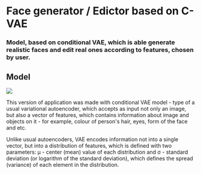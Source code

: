 # Face generator / Edictor based on C-VAE
### Model, based on conditional VAE, which is able generate realistic faces and edit real ones according to features, chosen by user.

## Model 

![](https://lilianweng.github.io/posts/2018-08-12-vae/vae-gaussian.png)

This version of application was made with conditional VAE model - type of a usual variational autoencoder, which accepts as input not only an image, but also a vector of features, which contains information about image and objects on it - for example, colour of person's hair, eyes, form of the face and etc. 

Unlike usual autoencoders, VAE encodes information not into a single vector, but into a distribution of features, which is defined with two parameters: μ - center (mean) value of each distribution and σ - standard deviation (or logarithm of the standard deviation), which defines the spread (variance) of each element in the distribution.




